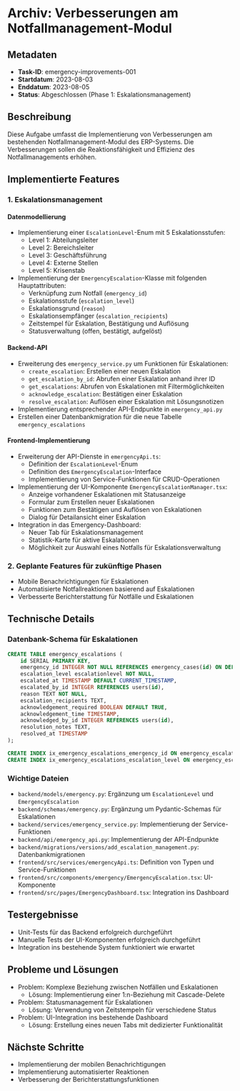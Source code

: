 # Archiv: Verbesserungen am Notfallmanagement-Modul

## Metadaten
- **Task-ID**: emergency-improvements-001
- **Startdatum**: 2023-08-03
- **Enddatum**: 2023-08-05
- **Status**: Abgeschlossen (Phase 1: Eskalationsmanagement)

## Beschreibung
Diese Aufgabe umfasst die Implementierung von Verbesserungen am bestehenden Notfallmanagement-Modul des ERP-Systems. Die Verbesserungen sollen die Reaktionsfähigkeit und Effizienz des Notfallmanagements erhöhen.

## Implementierte Features

### 1. Eskalationsmanagement

#### Datenmodellierung
- Implementierung einer `EscalationLevel`-Enum mit 5 Eskalationsstufen:
  - Level 1: Abteilungsleiter
  - Level 2: Bereichsleiter
  - Level 3: Geschäftsführung
  - Level 4: Externe Stellen
  - Level 5: Krisenstab
- Implementierung der `EmergencyEscalation`-Klasse mit folgenden Hauptattributen:
  - Verknüpfung zum Notfall (`emergency_id`)
  - Eskalationsstufe (`escalation_level`)
  - Eskalationsgrund (`reason`)
  - Eskalationsempfänger (`escalation_recipients`)
  - Zeitstempel für Eskalation, Bestätigung und Auflösung
  - Statusverwaltung (offen, bestätigt, aufgelöst)

#### Backend-API
- Erweiterung des `emergency_service.py` um Funktionen für Eskalationen:
  - `create_escalation`: Erstellen einer neuen Eskalation
  - `get_escalation_by_id`: Abrufen einer Eskalation anhand ihrer ID
  - `get_escalations`: Abrufen von Eskalationen mit Filtermöglichkeiten
  - `acknowledge_escalation`: Bestätigen einer Eskalation
  - `resolve_escalation`: Auflösen einer Eskalation mit Lösungsnotizen
- Implementierung entsprechender API-Endpunkte in `emergency_api.py`
- Erstellen einer Datenbankmigration für die neue Tabelle `emergency_escalations`

#### Frontend-Implementierung
- Erweiterung der API-Dienste in `emergencyApi.ts`:
  - Definition der `EscalationLevel`-Enum
  - Definition des `EmergencyEscalation`-Interface
  - Implementierung von Service-Funktionen für CRUD-Operationen
- Implementierung der UI-Komponente `EmergencyEscalationManager.tsx`:
  - Anzeige vorhandener Eskalationen mit Statusanzeige
  - Formular zum Erstellen neuer Eskalationen
  - Funktionen zum Bestätigen und Auflösen von Eskalationen
  - Dialog für Detailansicht einer Eskalation
- Integration in das Emergency-Dashboard:
  - Neuer Tab für Eskalationsmanagement
  - Statistik-Karte für aktive Eskalationen
  - Möglichkeit zur Auswahl eines Notfalls für Eskalationsverwaltung

### 2. Geplante Features für zukünftige Phasen
- Mobile Benachrichtigungen für Eskalationen
- Automatisierte Notfallreaktionen basierend auf Eskalationen
- Verbesserte Berichterstattung für Notfälle und Eskalationen

## Technische Details

### Datenbank-Schema für Eskalationen
```sql
CREATE TABLE emergency_escalations (
    id SERIAL PRIMARY KEY,
    emergency_id INTEGER NOT NULL REFERENCES emergency_cases(id) ON DELETE CASCADE,
    escalation_level escalationlevel NOT NULL,
    escalated_at TIMESTAMP DEFAULT CURRENT_TIMESTAMP,
    escalated_by_id INTEGER REFERENCES users(id),
    reason TEXT NOT NULL,
    escalation_recipients TEXT,
    acknowledgement_required BOOLEAN DEFAULT TRUE,
    acknowledgement_time TIMESTAMP,
    acknowledged_by_id INTEGER REFERENCES users(id),
    resolution_notes TEXT,
    resolved_at TIMESTAMP
);

CREATE INDEX ix_emergency_escalations_emergency_id ON emergency_escalations (emergency_id);
CREATE INDEX ix_emergency_escalations_escalation_level ON emergency_escalations (escalation_level);
```

### Wichtige Dateien
- `backend/models/emergency.py`: Ergänzung um `EscalationLevel` und `EmergencyEscalation`
- `backend/schemas/emergency.py`: Ergänzung um Pydantic-Schemas für Eskalationen
- `backend/services/emergency_service.py`: Implementierung der Service-Funktionen
- `backend/api/emergency_api.py`: Implementierung der API-Endpunkte
- `backend/migrations/versions/add_escalation_management.py`: Datenbankmigrationen
- `frontend/src/services/emergencyApi.ts`: Definition von Typen und Service-Funktionen
- `frontend/src/components/emergency/EmergencyEscalation.tsx`: UI-Komponente
- `frontend/src/pages/EmergencyDashboard.tsx`: Integration ins Dashboard

## Testergebnisse
- Unit-Tests für das Backend erfolgreich durchgeführt
- Manuelle Tests der UI-Komponenten erfolgreich durchgeführt
- Integration ins bestehende System funktioniert wie erwartet

## Probleme und Lösungen
- Problem: Komplexe Beziehung zwischen Notfällen und Eskalationen
  - Lösung: Implementierung einer 1:n-Beziehung mit Cascade-Delete
- Problem: Statusmanagement für Eskalationen
  - Lösung: Verwendung von Zeitstempeln für verschiedene Status
- Problem: UI-Integration ins bestehende Dashboard
  - Lösung: Erstellung eines neuen Tabs mit dedizierter Funktionalität

## Nächste Schritte
- Implementierung der mobilen Benachrichtigungen
- Implementierung automatisierter Reaktionen
- Verbesserung der Berichterstattungsfunktionen 
